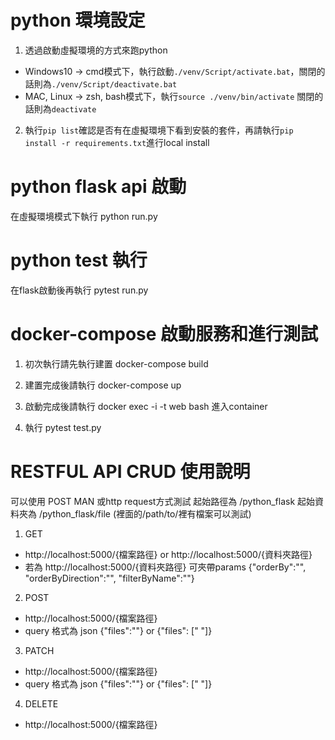 # python 環境設定

1. 透過啟動虛擬環境的方式來跑python
- Windows10 -> cmd模式下，執行啟動`./venv/Script/activate.bat`，關閉的話則為`./venv/Script/deactivate.bat`
- MAC, Linux -> zsh, bash模式下，執行`source ./venv/bin/activate` 關閉的話則為`deactivate`

2. 執行`pip list`確認是否有在虛擬環境下看到安裝的套件，再請執行`pip install -r requirements.txt`進行local install

# python flask api 啟動

在虛擬環境模式下執行 python run.py

# python test 執行

在flask啟動後再執行 pytest run.py

# docker-compose 啟動服務和進行測試

1. 初次執行請先執行建置 docker-compose build

2. 建置完成後請執行 docker-compose up

3. 啟動完成後請執行 docker exec -i -t web bash 進入container

4. 執行 pytest test.py

# RESTFUL API CRUD 使用說明
可以使用 POST MAN 或http request方式測試 起始路徑為 /python_flask 起始資料夾為 /python_flask/file (裡面的/path/to/裡有檔案可以測試)
1. GET
-  http://localhost:5000/{檔案路徑} or http://localhost:5000/{資料夾路徑}
-  若為 http://localhost:5000/{資料夾路徑} 可夾帶params {"orderBy":"", "orderByDirection":"", "filterByName":""}
2. POST
-  http://localhost:5000/{檔案路徑}
-  query 格式為 json {"files":""} or {"files": [" "]} 
3. PATCH
-  http://localhost:5000/{檔案路徑}
-  query 格式為 json {"files":""} or {"files": [" "]} 
4. DELETE
-  http://localhost:5000/{檔案路徑}

